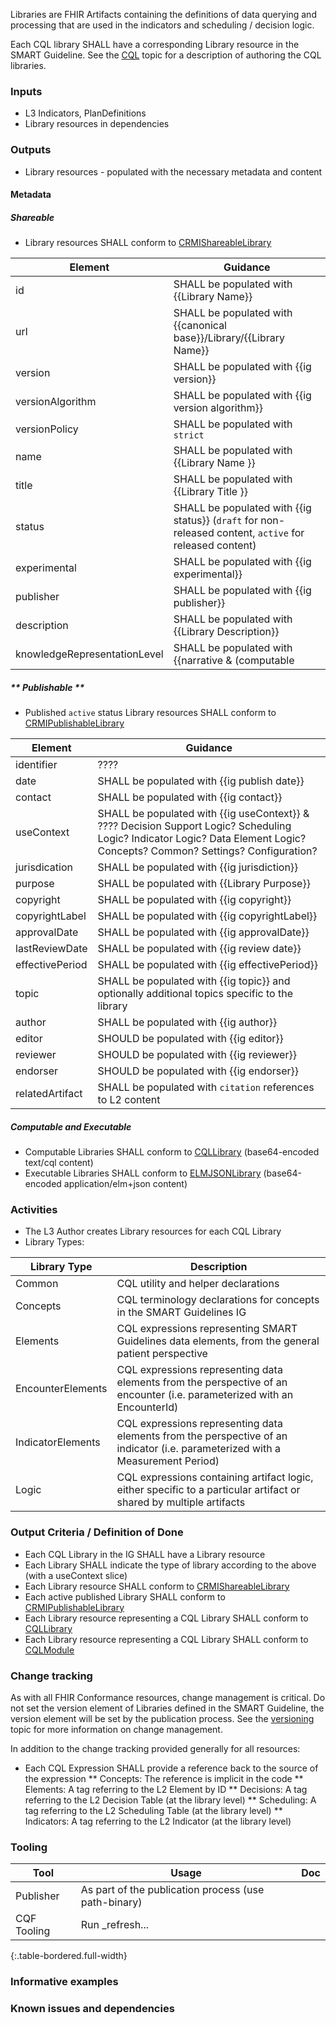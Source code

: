 Libraries are FHIR Artifacts containing the definitions of data querying and processing that are used in the indicators and scheduling / decision logic.

Each CQL library SHALL have a corresponding Library resource in the SMART Guideline. See the [CQL](l3_cql.html) topic for a description of authoring the CQL libraries.

### **Inputs** 

* L3 Indicators, PlanDefinitions
* Library resources in dependencies

### **Outputs**

* Library resources - populated with the necessary metadata and content

#### **Metadata**

##### **Shareable**

* Library resources SHALL conform to [CRMIShareableLibrary]({{site.data.fhir.ver.crmi}}/StructureDefinition-crmi-shareablelibrary.html)

| Element | Guidance |
| ---- | ---- |
| id | SHALL be populated with {{Library Name}}
| url | SHALL be populated with {{canonical base}}/Library/{{Library Name}} |
| version | SHALL be populated with {{ig version}} |
| versionAlgorithm | SHALL be populated with {{ig version algorithm}} |
| versionPolicy | SHALL be populated with `strict` |
| name | SHALL be populated with {{Library Name }} |
| title | SHALL be populated with {{Library Title }} |
| status | SHALL be populated with {{ig status}} (`draft` for non-released content, `active` for released content) |
| experimental | SHALL be populated with {{ig experimental}} |
| publisher | SHALL be populated with {{ig publisher}} |
| description | SHALL be populated with {{Library Description}} |
| knowledgeRepresentationLevel | SHALL be populated with {{narrative & (computable | executable)}} |

##### ** Publishable **

* Published `active` status Library resources SHALL conform to [CRMIPublishableLibrary]({{site.data.fhir.ver.crmi}}/StructureDefinition-crmi-publishablelibrary.html)

| Element | Guidance |
| ---- | ---- |
| identifier | ???? |
| date | SHALL be populated with {{ig publish date}} |
| contact | SHALL be populated with {{ig contact}} |
| useContext | SHALL be populated with {{ig useContext}} & ???? Decision Support Logic? Scheduling Logic? Indicator Logic? Data Element Logic? Concepts? Common? Settings? Configuration? |
| jurisdication | SHALL be populated with {{ig jurisdiction}} |
| purpose | SHALL be populated with {{Library Purpose}} |
| copyright | SHALL be populated with {{ig copyright}} |
| copyrightLabel | SHALL be populated with {{ig copyrightLabel}} |
| approvalDate | SHALL be populated with {{ig approvalDate}} |
| lastReviewDate | SHALL be populated with {{ig review date}} |
| effectivePeriod | SHALL be populated with {{ig effectivePeriod}} |
| topic | SHALL be populated with {{ig topic}} and optionally additional topics specific to the library |
| author | SHALL be populated with {{ig author}} |
| editor | SHOULD be populated with {{ig editor}} |
| reviewer | SHOULD be populated with {{ig reviewer}} |
| endorser | SHOULD be populated with {{ig endorser}} |
| relatedArtifact | SHALL be populated with `citation` references to L2 content |


##### **Computable** and **Executable**

* Computable Libraries SHALL conform to [CQLLibrary]({{site.data.fhir.ver.cql}}/StructureDefinition-cql-library.html) (base64-encoded text/cql content)
* Executable Libraries SHALL conform to [ELMJSONLibrary]({{site.data.fhir.ver.cql}}/StructureDefinition-elm-json-library.html) (base64-encoded application/elm+json content)

### **Activities**

* The L3 Author creates Library resources for each CQL Library
* Library Types: 

| Library Type | Description |
| ---- | ---- |
| Common | CQL utility and helper declarations |
| Concepts | CQL terminology declarations for concepts in the SMART Guidelines IG |
| Elements | CQL expressions representing SMART Guidelines data elements, from the general patient perspective |
| EncounterElements | CQL expressions representing data elements from the perspective of an encounter (i.e. parameterized with an EncounterId) |
| IndicatorElements | CQL expressions representing data elements from the perspective of an indicator (i.e. parameterized with a Measurement Period) |
| Logic | CQL expressions containing artifact logic, either specific to a particular artifact or shared by multiple artifacts |

### **Output Criteria / Definition of Done**

* Each CQL Library in the IG SHALL have a Library resource
* Each Library SHALL indicate the type of library according to the above (with a useContext slice) 
* Each Library resource SHALL conform to [CRMIShareableLibrary]({{site.data.fhir.ver.crmi}}/StructureDefinition-crmi-shareablelibrary.html)
* Each active published Library SHALL conform to [CRMIPublishableLibrary]({{site.data.fhir.ver.crmi}}/StructureDefinition-crmi-publishablelibrary.html)
* Each Library resource representing a CQL Library SHALL conform to [CQLLibrary]({{site.data.fhir.ver.cql}}/StructureDefinition-cql-library.html)
* Each Library resource representing a CQL Library SHALL conform to [CQLModule]({{site.data.fhir.ver.cql}}/StructureDefinition-cql-module.html)

### **Change tracking**

As with all FHIR Conformance resources, change management is critical. Do not set the version element of Libraries defined in the SMART Guideline, the version element will be set by the publication process. See the [versioning](versioning.html) topic for more information on change management.

In addition to the change tracking provided generally for all resources:

* Each CQL Expression SHALL provide a reference back to the source of the expression
** Concepts: The reference is implicit in the code
** Elements: A tag referring to the L2 Element by ID
** Decisions: A tag referring to the L2 Decision Table (at the library level)
** Scheduling: A tag referring to the L2 Scheduling Table (at the library level)
** Indicators: A tag referring to the L2 Indicator (at the library level)

### **Tooling**


| Tool | Usage | Doc |
| --- | ---| ---| 
| Publisher | As part of the publication process (use path-binary) |  |
| CQF Tooling | Run _refresh... | |
{:.table-bordered.full-width}  


### **Informative examples**


### **Known issues and dependencies**

 

